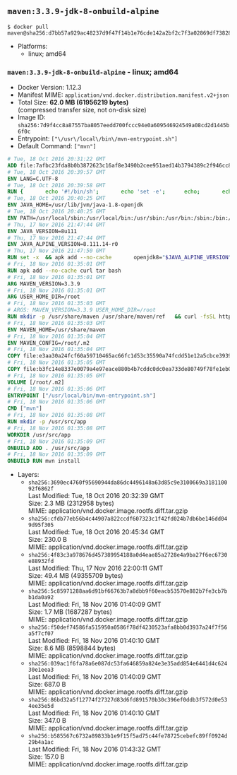 ## `maven:3.3.9-jdk-8-onbuild-alpine`

```console
$ docker pull maven@sha256:d7bb57a929ac48237d9f47f14b1e76cde142a2bf2c7f3a02869df73828765af2
```

-	Platforms:
	-	linux; amd64

### `maven:3.3.9-jdk-8-onbuild-alpine` - linux; amd64

-	Docker Version: 1.12.3
-	Manifest MIME: `application/vnd.docker.distribution.manifest.v2+json`
-	Total Size: **62.0 MB (61956219 bytes)**  
	(compressed transfer size, not on-disk size)
-	Image ID: `sha256:7d9f4cc8a87557ba8057eedd700fccc94e0a609546924549a08cd2d1445b6f0c`
-	Entrypoint: `["\/usr\/local\/bin\/mvn-entrypoint.sh"]`
-	Default Command: `["mvn"]`

```dockerfile
# Tue, 18 Oct 2016 20:31:22 GMT
ADD file:7afbc23fda8b0b3872623c16af8e3490b2cee951aed14b3794389c2f946cc8c7 in / 
# Tue, 18 Oct 2016 20:39:57 GMT
ENV LANG=C.UTF-8
# Tue, 18 Oct 2016 20:39:58 GMT
RUN { 		echo '#!/bin/sh'; 		echo 'set -e'; 		echo; 		echo 'dirname "$(dirname "$(readlink -f "$(which javac || which java)")")"'; 	} > /usr/local/bin/docker-java-home 	&& chmod +x /usr/local/bin/docker-java-home
# Tue, 18 Oct 2016 20:40:25 GMT
ENV JAVA_HOME=/usr/lib/jvm/java-1.8-openjdk
# Tue, 18 Oct 2016 20:40:25 GMT
ENV PATH=/usr/local/sbin:/usr/local/bin:/usr/sbin:/usr/bin:/sbin:/bin:/usr/lib/jvm/java-1.8-openjdk/jre/bin:/usr/lib/jvm/java-1.8-openjdk/bin
# Thu, 17 Nov 2016 21:47:44 GMT
ENV JAVA_VERSION=8u111
# Thu, 17 Nov 2016 21:47:44 GMT
ENV JAVA_ALPINE_VERSION=8.111.14-r0
# Thu, 17 Nov 2016 21:47:50 GMT
RUN set -x 	&& apk add --no-cache 		openjdk8="$JAVA_ALPINE_VERSION" 	&& [ "$JAVA_HOME" = "$(docker-java-home)" ]
# Fri, 18 Nov 2016 01:35:01 GMT
RUN apk add --no-cache curl tar bash
# Fri, 18 Nov 2016 01:35:01 GMT
ARG MAVEN_VERSION=3.3.9
# Fri, 18 Nov 2016 01:35:01 GMT
ARG USER_HOME_DIR=/root
# Fri, 18 Nov 2016 01:35:03 GMT
# ARGS: MAVEN_VERSION=3.3.9 USER_HOME_DIR=/root
RUN mkdir -p /usr/share/maven /usr/share/maven/ref   && curl -fsSL http://apache.osuosl.org/maven/maven-3/$MAVEN_VERSION/binaries/apache-maven-$MAVEN_VERSION-bin.tar.gz     | tar -xzC /usr/share/maven --strip-components=1   && ln -s /usr/share/maven/bin/mvn /usr/bin/mvn
# Fri, 18 Nov 2016 01:35:03 GMT
ENV MAVEN_HOME=/usr/share/maven
# Fri, 18 Nov 2016 01:35:04 GMT
ENV MAVEN_CONFIG=/root/.m2
# Fri, 18 Nov 2016 01:35:04 GMT
COPY file:e3aa30a24fcf60a59710465ac66fc1d53c35590a74fcdd51e12a5cbce393904b in /usr/local/bin/mvn-entrypoint.sh 
# Fri, 18 Nov 2016 01:35:05 GMT
COPY file:b3fc14e8337e0079a4e97eace880b4b7cddc0dc0ea733de80749f78fe1eb089a in /usr/share/maven/ref/ 
# Fri, 18 Nov 2016 01:35:05 GMT
VOLUME [/root/.m2]
# Fri, 18 Nov 2016 01:35:06 GMT
ENTRYPOINT ["/usr/local/bin/mvn-entrypoint.sh"]
# Fri, 18 Nov 2016 01:35:06 GMT
CMD ["mvn"]
# Fri, 18 Nov 2016 01:35:08 GMT
RUN mkdir -p /usr/src/app
# Fri, 18 Nov 2016 01:35:08 GMT
WORKDIR /usr/src/app
# Fri, 18 Nov 2016 01:35:09 GMT
ONBUILD ADD . /usr/src/app
# Fri, 18 Nov 2016 01:35:09 GMT
ONBUILD RUN mvn install
```

-	Layers:
	-	`sha256:3690ec4760f95690944da86dc4496148a63d85c9e3100669a318110092f6862f`  
		Last Modified: Tue, 18 Oct 2016 20:32:39 GMT  
		Size: 2.3 MB (2312958 bytes)  
		MIME: application/vnd.docker.image.rootfs.diff.tar.gzip
	-	`sha256:cfdb77eb56b4c44907a822ccdf607323c1f42fd024b7db6be146dd049d95f305`  
		Last Modified: Tue, 18 Oct 2016 20:45:34 GMT  
		Size: 230.0 B  
		MIME: application/vnd.docker.image.rootfs.diff.tar.gzip
	-	`sha256:4f83c3a978676d457389954188a0d4eae85a2728e4a9ba27f6ec6730e88932fd`  
		Last Modified: Thu, 17 Nov 2016 22:00:11 GMT  
		Size: 49.4 MB (49355709 bytes)  
		MIME: application/vnd.docker.image.rootfs.diff.tar.gzip
	-	`sha256:5c85971288aa6d91bf66763b7a8dbb9f60eacb53570e882b7fe3cb7bb1da0a92`  
		Last Modified: Fri, 18 Nov 2016 01:40:09 GMT  
		Size: 1.7 MB (1687287 bytes)  
		MIME: application/vnd.docker.image.rootfs.diff.tar.gzip
	-	`sha256:f50def74586fa515950a0586f78df4230523afa8bb0d3937a24f7f56a5f7cf07`  
		Last Modified: Fri, 18 Nov 2016 01:40:10 GMT  
		Size: 8.6 MB (8598844 bytes)  
		MIME: application/vnd.docker.image.rootfs.diff.tar.gzip
	-	`sha256:039ac1f6fa78a6e087dc53fa646859a824e3e35add854e6441d4c62430e1eea3`  
		Last Modified: Fri, 18 Nov 2016 01:40:09 GMT  
		Size: 687.0 B  
		MIME: application/vnd.docker.image.rootfs.diff.tar.gzip
	-	`sha256:86bd32a5f12774f27327d83d6fd891570b30c396ef0ddb3f572d0e534ee35e5d`  
		Last Modified: Fri, 18 Nov 2016 01:40:10 GMT  
		Size: 347.0 B  
		MIME: application/vnd.docker.image.rootfs.diff.tar.gzip
	-	`sha256:b585567c6732a89833b1e9f15f5ad75c44fe78725cebefc89ff0924d29b4a1ac`  
		Last Modified: Fri, 18 Nov 2016 01:43:32 GMT  
		Size: 157.0 B  
		MIME: application/vnd.docker.image.rootfs.diff.tar.gzip
